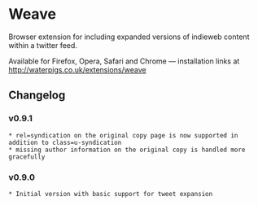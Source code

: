 # Weave

Browser extension for including expanded versions of indieweb content within a twitter feed.

Available for Firefox, Opera, Safari and Chrome — installation links at http://waterpigs.co.uk/extensions/weave

## Changelog

### v0.9.1
	* rel=syndication on the original copy page is now supported in addition to class=u-syndication
	* missing author information on the original copy is handled more gracefully

### v0.9.0
	* Initial version with basic support for tweet expansion